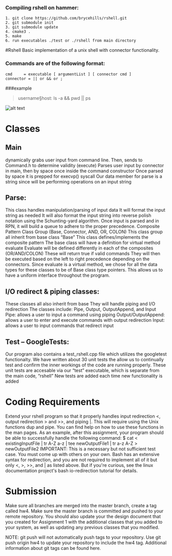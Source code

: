 ### Compiling rshell on hammer:
```
1. git clone https://github.com/brycehills/rshell.git
2. git submodule init
3. git submodule update
4. cmake3 .
5. make
6. run executables ./test or ./rshell from main directory
```

#Rshell
Basic implementation of a unix shell with connector functionality. 

### Commands are of the following format:
```
cmd 	= executable [ argumentList ] [ connector cmd ]
connector = || or && or ;
```
###example
 > username§host: ls -a && pwd || ps

![alt text](https://github.com/brycehills/rshell/uml.JPG?raw=true)

# Classes
## Main
 dynamically grabs user input from command line. 
 Then, sends to Command.h to determine validity (execute)
 Parses user input by connector in main, then by space once inside the command constructor
 Once parsed by space it is prepped for execvp() syscall
 Our data member for parse is a string since will be performing operations on an input string
 ## Parse:
 This class handles manipulation/parsing of input data
 It will format the input string as needed
 It will also format the input string into reverse polish notation using the Schunting-yard algorithm.
 Once input is parsed and in RPN, it will build a queue to adhere to the proper precedence.
  Composite Pattern Class Group (Base, Connector, AND, OR, COLON)
 This class group all inherit from base class “Base”
 This class defines/implements the composite pattern
 The base class will have a definition for virtual method evaluate
 Evaluate will be defined differently in each of the composites (OR/AND/COLON)
 These will return true if valid commands
 They will then be executed based on the left to right precedence depending on the connectors.
 Since evaluate is a virtual method, we chose for all the data types for these classes to be of Base class
type pointers.
 This allows us to have a uniform interface throughout the program.
 ## I/O redirect & piping classes:
 These classes all also inherit from base
 They will handle piping and I/O redirection
 The classes include: Pipe, Output, OutputAppend, and Input
 Pipe: allows a user to input a command using piping
 Output/OutputAppend: allows a user to enter and execute commands with output redirection
 Input: allows a user to input commands that redirect input
 ## Test – GoogleTests:
 Our program also contains a test_rshell.cpp file which utilizes the googletest functionalty.
 We have written about 30 unit tests the allow us to continually test and confirm the inner workings of
the code are running properly.
 These unit tests are accesable via our “test” executable, which is separate from the main code, “rshell”
 New tests are added each time new functionality is added

# Coding Requirements
Extend your rshell program so that it properly handles input redirection <, output redirection > and >>, and piping |. This will require using the Unix functions dup and pipe. You can find help on how to use these functions in the man pages.
As an example, after this assignment, your program should be able to successfully handle the following command:
$ cat < existingInputFile | tr A-Z a-z | tee newOutputFile1 | tr a-z A-Z > newOutputFile2
IMPORTANT: This is a necessary but not sufficient test case. You must come up with others on your own.
Bash has an extensive syntax for redirection, and you are not required to implement all of it but only <, >, >>, and | as listed above. But if you're curious, see the linux documentation project's bash io-redirection tutorial for details.
# Submission
Make sure all branches are merged into the master branch, create a tag called hw4. Make sure the master branch is committed and pushed to your remote repository. You should also update your the design document that you created for Assignment 1 with the additional classes that you added to your system, as well as updating any previous classes that you modified.

NOTE: git push will not automatically push tags to your repository. Use git push origin hw4 to update your repository to include the hw4 tag. Additional information about git tags can be found here.










